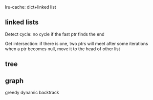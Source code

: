 ---
---
lru-cache: dict+linked list

## linked lists
Detect cycle: no cycle if the fast ptr finds the end

Get intersection:
if there is one, two ptrs will meet after some iterations
when a ptr becomes null, move it to the head of other list


## tree


## graph



greedy
dynamic
backtrack
